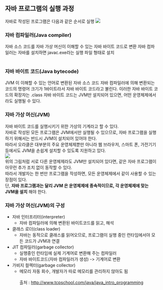 ## 자바 프로그램의 실행 과정
자바로 작성된 프로그램은 다음과 같은 순서로 실행
![](http://www.tcpschool.com/lectures/img_java_programming.png)
<br>
### 자바 컴파일러(Java compiler)
자바 소스 코드를 자바 가상 머신이 이해할 수 있는 자바 바이트 코드로 변환 
자바 컴파일러는 자바를 설치하면 javac.exe라는 실행 파일 형태로 설치  
<br>
### 자바 바이트 코드(Java bytecode)
JVM 이 이해할 수 있는 언어로 변환된 자바 소스 코드
자바 컴파일러에 의해 변환되는 코드의 명령어 크기가 1바이트라서 자바 바이트 코드라고 불린다.
이러한 자바 바이트 코드의 확장자는 .class
자바 바이트 코드는 JVM만 설치되어 있으면, 어떤 운영체제에서라도 실행될 수 있다.
<br>
### 자바 가상 머신(JVM)
자바 바이트 코드를 실행시키기 위한 가상의 기계라고 할 수 있다.  
자바로 작성된 모든 프로그램은 JVM에서만 실행될 수 있으므로, 자바 프로그램을 실행하기 위해서는 반드시 JVM이 설치되어 있어야 한다.  
따라서 오라클은 대부분의 주요 운영체제뿐만 아니라 웹 브라우저, 스마트 폰, 가전기기 등에서도 JVM을 손쉽게 설치할 수 있도록 지원하고 있다.  
![](http://www.tcpschool.com/lectures/img_java_jvm.png)  
위의 그림처럼 서로 다른 운영체제라도 JVM만 설치되어 있다면, 같은 자바 프로그램이 아무런 추가 조치 없이 동작할 수 있다.  
따라서 개발자는 한 번만 프로그램을 작성하면, 모든 운영체제에서 같이 사용할 수 있는 장점이 있다.  
단, __자바 프로그램과는 달리 JVM 은 운영체제에 종속적이므로, 각 운영체제에 맞는 JVM을 설치__ 해야 한다.
<br>
### 자바 가상 머신(JVM)의 구성
- 자바 인터프리터(interpreter)
  - 자바 컴파일러에 의해 변환된 바이트코드를 읽고, 해석
- 클래스 로더(class loader)
  - 자바는 동적으로 클래스를 읽어오므로, 프로그램이 실행 중인 런타임에서야 모든 코드가 JVM과 연결
- JIT 컴파일러(garbage collector)
  - 실행중인 런타임에 실제 기계어로 변환해 주는 컴파일러
  - 자바 바이트코드(자바 컴파일러가 생성) -> 기계어로 변환
- 가비지 컬렉터(garbage collector)
  - 메모리 자동 회수, 개발자가 따로 메모리를 관리하지 않아도 됨
<br><br>
출처 : http://www.tcpschool.com/java/java_intro_programming
